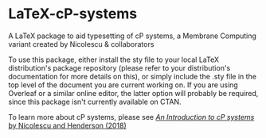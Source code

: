 # LaTeX-cP-systems
A LaTeX package to aid typesetting of cP systems, a Membrane Computing variant created by Nicolescu &amp; collaborators

To use this package, either install the sty file to your local LaTeX distribution's package repository (please refer to your distribution's documentation for more details on this), or simply include the .sty file in the top level of the document you are current working on.  If you are using Overleaf or a similar online editor, the latter option will probably be required, since this package isn't currently available on CTAN.

To learn more about cP systems, please see [*An Introduction to cP systems* by Nicolescu and Henderson (2018)](https://doi.org/10.1007/978-3-030-00265-7_17)
